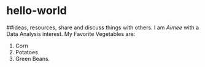 # hello-world
##ideas, resources, share and discuss things with others. 
I am _Aimee_ with a Data Analysis interest. 
My Favorite Vegetables are: 
1. Corn
2. Potatoes
3. Green Beans. 
